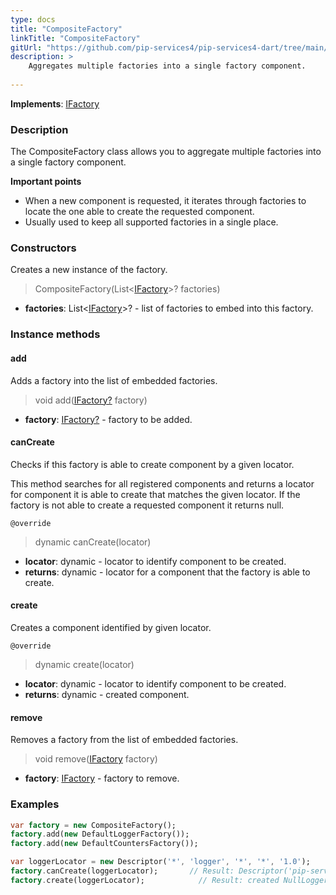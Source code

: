 ```yaml
---
type: docs
title: "CompositeFactory"
linkTitle: "CompositeFactory"
gitUrl: "https://github.com/pip-services4/pip-services4-dart/tree/main/pip-services4-components-dart"
description: >
    Aggregates multiple factories into a single factory component.
   
---
```


**Implements**: [IFactory](../ifactory)

### Description

The CompositeFactory class allows you to aggregate multiple factories into a single factory component.

**Important points**

- When a new component is requested, it iterates through factories to locate the one able to create the requested component.
- Usually used to keep all supported factories in a single place.

### Constructors
Creates a new instance of the factory.

> CompositeFactory(List<[IFactory](../ifactory)>? factories)

- **factories**: List<[IFactory](../ifactory)>? - list of factories to embed into this factory.


### Instance methods

#### add
Adds a factory into the list of embedded factories.

> void add([IFactory?](../ifactory) factory)

- **factory**: [IFactory?](../ifactory) - factory to be added.


#### canCreate
Checks if this factory is able to create component by a given locator.

This method searches for all registered components and returns
a locator for component it is able to create that matches the given locator.
If the factory is not able to create a requested component it returns null.

`@override`
> dynamic canCreate(locator)

- **locator**: dynamic - locator to identify component to be created.
- **returns**: dynamic - locator for a component that the factory is able to create.


#### create
Creates a component identified by given locator.

`@override`
> dynamic create(locator)

- **locator**: dynamic - locator to identify component to be created.
- **returns**: dynamic - created component.


#### remove
Removes a factory from the list of embedded factories.

> void remove([IFactory](../ifactory) factory)

- **factory**: [IFactory](../ifactory) - factory to remove.

### Examples

```dart
var factory = new CompositeFactory();
factory.add(new DefaultLoggerFactory());
factory.add(new DefaultCountersFactory());

var loggerLocator = new Descriptor('*', 'logger', '*', '*', '1.0');
factory.canCreate(loggerLocator); 		// Result: Descriptor('pip-service', 'logger', 'null', 'default', '1.0')
factory.create(loggerLocator); 			  // Result: created NullLogger
```

